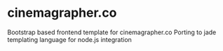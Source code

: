 # cinemagrapher.co

Bootstrap based frontend template for cinemagrapher.co
Porting to jade templating language for node.js integration
